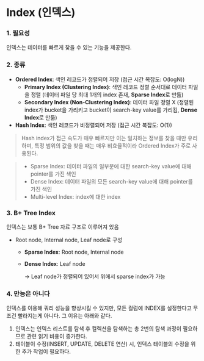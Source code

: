 # Index (인덱스)

### 1. 필요성

인덱스는 데이터를 빠르게 찾을 수 있는 기능을 제공한다.



### 2. 종류

- **Ordered Index**: 색인 레코드가 정렬되어 저장 (접근 시간 복잡도: O(logN))
  - **Primary Index (Clustering Index)**: 색인 레코드 정렬 순서대로 데이터 파일을 정렬 (데이터 파일 당 최대 1개의 index 존재, **Sparse Index**로 만듦) 
  - **Secondary Index (Non-Clustering Index)**: 데이터 파일 정렬 X (정렬된 index가 bucket을 가리키고 bucket이 search-key value를 가리킴, **Dense Index**로 만듦)
- **Hash Index**: 색인 레코드가 비정렬되어 저장 (접근 시간 복잡도: O(1))



> Hash index가 접근 속도가 매우 빠르지만 이는 일치하는 정보를 찾을 때만 유리하며, 특정 범위의 값을 찾을 때는 매우 비효율적이라 Ordered Index가 주로 사용된다.

> - Sparse Index: 데이터 파일의 일부분에 대한 search-key value에 대해 pointer를 가진 색인
> - Dense Index: 데이터 파일의 모든 search-key value에 대해 pointer를 가진 색인
> - Multi-level Index: index에 대한 index



### 3. B+ Tree Index

인덱스는 보통 B+ Tree 자료 구조로 이루어져 있음

- Root node, Internal node, Leaf node로 구성

  - **Sparse Index**: Root node, Internal node

  - **Dense Index**: Leaf node

    → Leaf node가 정렬되어 있어서 위에서 sparse index가 가능



### 4. 만능은 아니다

인덱스를 이용해 쿼리 성능을 향상시킬 수 있지만, 모든 컬럼에 INDEX를 설정한다고 무조건 빨라지는게 아니다. 그 이유는 아래와 같다.

1. 인덱스는 인덱스 리스트를 탐색 후 컬렉션을 탐색하는 총 2번의 탐색 과정이 필요하므로 관련 읽기 비용이 증가한다.
2. 테이블이 수정(INSERT, UPDATE, DELETE 연산) 시, 인덱스 테이블의 수정을 위한 추가 작업이 필요하다.


